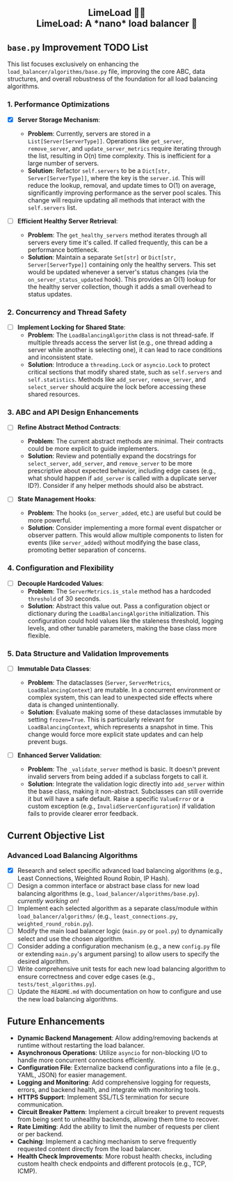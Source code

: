 <h2 align="center">
    LimeLoad 🍋‍🟩
    <br>
    LimeLoad: A *nano* load balancer 💚
</h2>

## `base.py` Improvement TODO List

This list focuses exclusively on enhancing the `load_balancer/algorithms/base.py` file, improving the core ABC, data structures, and overall robustness of the foundation for all load balancing algorithms.

### 1. Performance Optimizations

-   [x] **Server Storage Mechanism**:
    -   **Problem**: Currently, servers are stored in a `List[Server[ServerType]]`. Operations like `get_server`, `remove_server`, and `update_server_metrics` require iterating through the list, resulting in O(n) time complexity. This is inefficient for a large number of servers.
    -   **Solution**: Refactor `self.servers` to be a `Dict[str, Server[ServerType]]`, where the key is the `server.id`. This will reduce the lookup, removal, and update times to O(1) on average, significantly improving performance as the server pool scales. This change will require updating all methods that interact with the `self.servers` list.

-   [ ] **Efficient Healthy Server Retrieval**:
    -   **Problem**: The `get_healthy_servers` method iterates through all servers every time it's called. If called frequently, this can be a performance bottleneck.
    -   **Solution**: Maintain a separate `Set[str]` or `Dict[str, Server[ServerType]]` containing only the healthy servers. This set would be updated whenever a server's status changes (via the `on_server_status_updated` hook). This provides an O(1) lookup for the healthy server collection, though it adds a small overhead to status updates.

### 2. Concurrency and Thread Safety

-   [ ] **Implement Locking for Shared State**:
    -   **Problem**: The `LoadBalancingAlgorithm` class is not thread-safe. If multiple threads access the server list (e.g., one thread adding a server while another is selecting one), it can lead to race conditions and inconsistent state.
    -   **Solution**: Introduce a `threading.Lock` or `asyncio.Lock` to protect critical sections that modify shared state, such as `self.servers` and `self.statistics`. Methods like `add_server`, `remove_server`, and `select_server` should acquire the lock before accessing these shared resources.

### 3. ABC and API Design Enhancements

-   [ ] **Refine Abstract Method Contracts**:
    -   **Problem**: The current abstract methods are minimal. Their contracts could be more explicit to guide implementers.
    -   **Solution**: Review and potentially expand the docstrings for `select_server`, `add_server`, and `remove_server` to be more prescriptive about expected behavior, including edge cases (e.g., what should happen if `add_server` is called with a duplicate server ID?). Consider if any helper methods should also be abstract.

-   [ ] **State Management Hooks**:
    -   **Problem**: The hooks (`on_server_added`, etc.) are useful but could be more powerful.
    -   **Solution**: Consider implementing a more formal event dispatcher or observer pattern. This would allow multiple components to listen for events (like `server_added`) without modifying the base class, promoting better separation of concerns.

### 4. Configuration and Flexibility

-   [ ] **Decouple Hardcoded Values**:
    -   **Problem**: The `ServerMetrics.is_stale` method has a hardcoded `threshold` of 30 seconds.
    -   **Solution**: Abstract this value out. Pass a configuration object or dictionary during the `LoadBalancingAlgorithm` initialization. This configuration could hold values like the staleness threshold, logging levels, and other tunable parameters, making the base class more flexible.

### 5. Data Structure and Validation Improvements

-   [ ] **Immutable Data Classes**:
    -   **Problem**: The dataclasses (`Server`, `ServerMetrics`, `LoadBalancingContext`) are mutable. In a concurrent environment or complex system, this can lead to unexpected side effects where data is changed unintentionally.
    -   **Solution**: Evaluate making some of these dataclasses immutable by setting `frozen=True`. This is particularly relevant for `LoadBalancingContext`, which represents a snapshot in time. This change would force more explicit state updates and can help prevent bugs.

-   [ ] **Enhanced Server Validation**:
    -   **Problem**: The `_validate_server` method is basic. It doesn't prevent invalid servers from being added if a subclass forgets to call it.
    -   **Solution**: Integrate the validation logic directly into `add_server` within the base class, making it non-abstract. Subclasses can still override it but will have a safe default. Raise a specific `ValueError` or a custom exception (e.g., `InvalidServerConfiguration`) if validation fails to provide clearer error feedback.

## Current Objective List

### Advanced Load Balancing Algorithms
- [x] Research and select specific advanced load balancing algorithms (e.g., Least Connections, Weighted Round Robin, IP Hash).
- [ ] Design a common interface or abstract base class for new load balancing algorithms (e.g., `load_balancer/algorithms/base.py`). *currently working on!*
- [ ] Implement each selected algorithm as a separate class/module within `load_balancer/algorithms/` (e.g., `least_connections.py`, `weighted_round_robin.py`).
- [ ] Modify the main load balancer logic (`main.py` or `pool.py`) to dynamically select and use the chosen algorithm.
- [ ] Consider adding a configuration mechanism (e.g., a new `config.py` file or extending `main.py`'s argument parsing) to allow users to specify the desired algorithm.
- [ ] Write comprehensive unit tests for each new load balancing algorithm to ensure correctness and cover edge cases (e.g., `tests/test_algorithms.py`).
- [ ] Update the `README.md` with documentation on how to configure and use the new load balancing algorithms.

## Future Enhancements
- **Dynamic Backend Management**: Allow adding/removing backends at runtime without restarting the load balancer.
- **Asynchronous Operations**: Utilize `asyncio` for non-blocking I/O to handle more concurrent connections efficiently.
- **Configuration File**: Externalize backend configurations into a file (e.g., YAML, JSON) for easier management.
- **Logging and Monitoring**: Add comprehensive logging for requests, errors, and backend health, and integrate with monitoring tools.
- **HTTPS Support**: Implement SSL/TLS termination for secure communication.
- **Circuit Breaker Pattern**: Implement a circuit breaker to prevent requests from being sent to unhealthy backends, allowing them time to recover.
- **Rate Limiting**: Add the ability to limit the number of requests per client or per backend.
- **Caching**: Implement a caching mechanism to serve frequently requested content directly from the load balancer.
- **Health Check Improvements**: More robust health checks, including custom health check endpoints and different protocols (e.g., TCP, ICMP).
